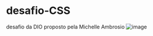 # desafio-CSS
desafio da DIO proposto pela Michelle Ambrosio
![image](https://github.com/user-attachments/assets/bc1c031a-43f5-420c-8b35-f6e2515c86da)
